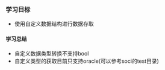 ### 学习目标

- 使用自定义数据结构进行数据存取

#### 学习总结

- 自定义数据类型转换不支持bool
- 自定义类型的获取目前只支持oracle(可以参考soci的test目录)


